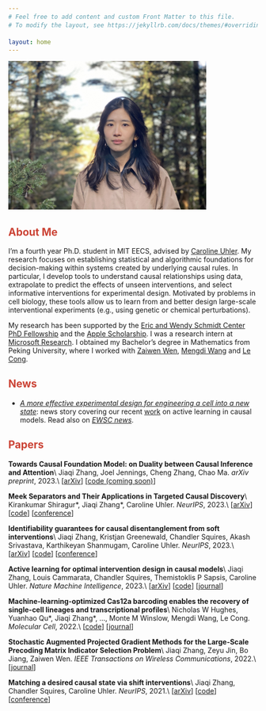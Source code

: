 ```yaml
---
# Feel free to add content and custom Front Matter to this file.
# To modify the layout, see https://jekyllrb.com/docs/themes/#overriding-theme-defaults

layout: home
---
```


<img src="./asset/IMG_4878.jpg" width="400">

## <span style="color:#CB4335">About Me</span>

I’m a fourth year Ph.D. student in MIT EECS, advised by [Caroline Uhler](https://www.carolineuhler.com). My research focuses on establishing statistical and algorithmic foundations for decision-making within systems created by underlying causal rules. In particular, I develop tools to understand causal relationships using data, extrapolate to predict the effects of unseen interventions, and select informative interventions for experimental design. Motivated by problems in cell biology, these tools allow us to learn from and better design large-scale interventional experiments (e.g., using genetic or chemical perturbations). 


My research has been supported by the [Eric and Wendy Schmidt Center PhD Fellowship](https://www.ericandwendyschmidtcenter.org/people/phd-fellows) and the [Apple Scholarship](https://machinelearning.apple.com/updates/apple-scholars-aiml-2023). I was a research intern at [Microsoft Research](https://www.microsoft.com/en-us/research/project/project_azua/overview/). I obtained my Bachelor’s degree in Mathematics from Peking University, where I worked with [Zaiwen Wen](http://faculty.bicmr.pku.edu.cn/~wenzw/), [Mengdi Wang](https://mwang.princeton.edu) and [Le Cong](http://clbiology.com/index.html).

## <span style="color:#CB4335">News</span>

- [_A more effective experimental design for engineering a cell into a new state_](https://news.mit.edu/2023/more-effective-experimental-design-genome-regulation-1002): news story covering our recent [work](https://www.nature.com/articles/s42256-023-00719-0) on active learning in causal models. Read also on [_EWSC news_](https://www.ericandwendyschmidtcenter.org/updates/a-more-effective-experimental-design-for-engineering-a-cell-into-a-new-state).

## <span style="color:#CB4335">Papers</span>

**Towards Causal Foundation Model: on Duality between Causal Inference and Attention**\\
Jiaqi Zhang, Joel Jennings, Cheng Zhang, Chao Ma. _arXiv preprint_, 2023.\\
[[arXiv](https://arxiv.org/abs/2310.00809)]
[[code (coming soon)]()]

**Meek Separators and Their Applications in Targeted Causal Discovery**\\
Kirankumar Shiragur\*, Jiaqi Zhang\*, Caroline Uhler. _NeurIPS_, 2023.\\
[[arXiv](https://arxiv.org/abs/2310.20075)]
[[code](https://github.com/uhlerlab/meek_sep)]
[[conference](https://neurips.cc/virtual/2023/poster/70884)]

**Identifiability guarantees for causal disentanglement from soft interventions**\\
Jiaqi Zhang, Kristjan Greenewald, Chandler Squires, Akash Srivastava, Karthikeyan Shanmugam, Caroline Uhler. _NeurIPS_, 2023.\\
[[arXiv](https://arxiv.org/abs/2307.06250)]
[[code](https://github.com/uhlerlab/discrepancy_vae)]
[[conference](https://neurips.cc/virtual/2023/poster/70478)]

**Active learning for optimal intervention design in causal models**\\
Jiaqi Zhang, Louis Cammarata, Chandler Squires, Themistoklis P Sapsis, Caroline Uhler. _Nature Machine Intelligence_, 2023.\\
[[arXiv](https://arxiv.org/abs/2209.04744)]
[[code](https://github.com/uhlerlab/actlearn_optint/tree/v1)]
[[journal](https://www.nature.com/articles/s42256-023-00719-0)]

**Machine-learning-optimized Cas12a barcoding enables the recovery of single-cell lineages and transcriptional profiles**\\
Nicholas W Hughes, Yuanhao Qu\*, Jiaqi Zhang\*, ..., Monte M Winslow, Mengdi Wang, Le Cong. _Molecular Cell_, 2022.\\
[[code](https://zenodo.org/records/6549091)]
[[journal](https://www.sciencedirect.com/science/article/pii/S1097276522005378)]

**Stochastic Augmented Projected Gradient Methods for the Large-Scale Precoding Matrix Indicator Selection Problem**\\
Jiaqi Zhang, Zeyu Jin, Bo Jiang, Zaiwen Wen. _IEEE Transactions on Wireless Communications_, 2022.\\
[[journal](https://ieeexplore.ieee.org/abstract/document/9787340)]

**Matching a desired causal state via shift interventions**\\
Jiaqi Zhang, Chandler Squires, Caroline Uhler. _NeurIPS_, 2021.\\
[[arXiv](https://arxiv.org/abs/2107.01850)]
[[code](https://github.com/uhlerlab/causal_mean_matching)]
[[conference](https://proceedings.neurips.cc/paper/2021/hash/a5a61717dddc3501cfdf7a4e22d7dbaa-Abstract.html)]
